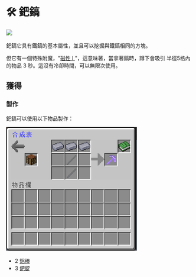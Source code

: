# 🛠 鈀鎬



![](https://camo.githubusercontent.com/f46f84a8e513af58c496b88dca8252b1602d06c4378a0e9b472b21a65a019aaa/68747470733a2f2f692e696d6775722e636f6d2f6f63485a7146582e676966)

鈀鎬它具有鐵鎬的基本屬性，並且可以挖掘與鐵鎬相同的方塊。

但它有一個特殊附魔，"[磁性 I ](../te-shu-fu-mo/magnetic.md)"，這意味著，當拿著鎬時，蹲下會吸引 半徑5格內的物品 3 秒。這沒有冷卻時間，可以無限次使用。

## 獲得

### 製作

鈀鎬可以使用以下物品製作：

![](<../.gitbook/assets/image (87).png>)

* 2 [鋁棒](Aluminium-Rod.md)
* 3 [鈀錠](palladium-ingot.md)
